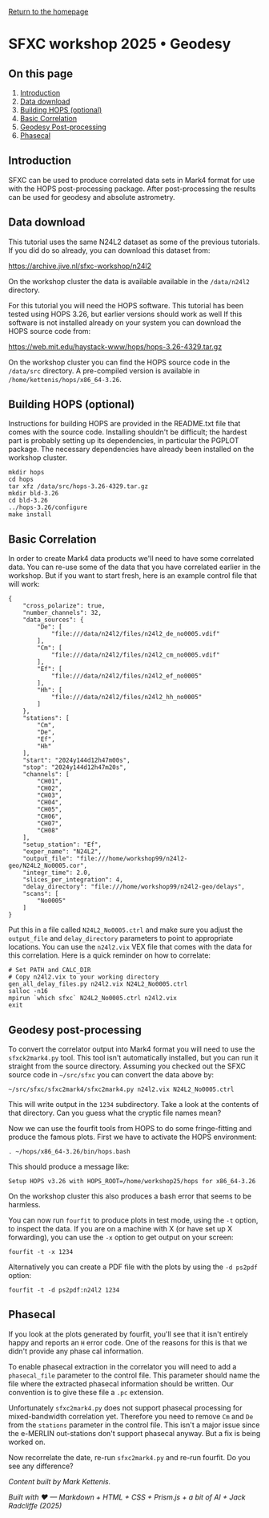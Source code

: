 <!-- MathJax -->
<script src="https://cdnjs.cloudflare.com/ajax/libs/mathjax/2.7.7/MathJax.js?config=TeX-AMS-MML_HTMLorMML" type="text/javascript"></script> 
<script type="text/x-mathjax-config">
    MathJax.Hub.Config({
      tex2jax: {
        skipTags: ['script', 'noscript', 'style', 'textarea', 'pre'],
        inlineMath: [['$','$']],
        displayMath: [['$$','$$']]
      }
    });
</script> 

<script type="text/javascript">
var pcs = document.lastModified.split(" ")[0].split("/");
var date = pcs[1] + '/' + pcs[0] + '/' + pcs[2];
onload = function(){
    document.getElementById("lastModified").innerHTML = "Page last modified on " + date;
}
		</script>

<link href="styles.css" rel="stylesheet" />

<!-- Prism CSS -->
<link rel="stylesheet" href="https://cdnjs.cloudflare.com/ajax/libs/prism/1.29.0/themes/prism.min.css" />
<link id="prism-dark" rel="stylesheet" href="https://cdnjs.cloudflare.com/ajax/libs/prism/1.29.0/themes/prism-tomorrow.min.css" disabled />
<link rel="stylesheet" href="https://cdnjs.cloudflare.com/ajax/libs/prism/1.29.0/plugins/line-numbers/prism-line-numbers.min.css" />

<!-- Prism JS -->
<script src="https://cdnjs.cloudflare.com/ajax/libs/prism/1.29.0/prism.min.js"></script>
<script src="https://cdnjs.cloudflare.com/ajax/libs/prism/1.29.0/components/prism-python.min.js"></script>
<script src="https://cdnjs.cloudflare.com/ajax/libs/prism/1.29.0/plugins/line-numbers/prism-line-numbers.min.js"></script>

[Return to the homepage](index.md)
# SFXC workshop 2025 • Geodesy



## On this page
1. [Introduction](#introduction)
2. [Data download](#data-download)
3. [Building HOPS (optional)](#building-hops-optional)
4. [Basic Correlation](#basic-correlation)
5. [Geodesy Post-processing](#geodesy-post-processing)
6. [Phasecal](#phasecal)

## Introduction

SFXC can be used to produce correlated data sets in Mark4 format for
use with the HOPS post-processing package.  After post-processing the
results can be used for geodesy and absolute astrometry.

## Data download

This tutorial uses the same N24L2 dataset as some of the previous tutorials.
If you did do so already, you can download this dataset from:

<https://archive.jive.nl/sfxc-workshop/n24l2>

On the workshop cluster the data is available available in the
`/data/n24l2` directory.

For this tutorial you will need the HOPS software.  This tutorial has
been tested using HOPS 3.26, but earlier versions should work as well
If this software is not installed already on your system you can
download the HOPS source code from:

<https://web.mit.edu/haystack-www/hops/hops-3.26-4329.tar.gz>

On the workshop cluster you can find the HOPS source code in the
`/data/src` directory.  A pre-compiled version is available in
`/home/kettenis/hops/x86_64-3.26`.

## Building HOPS (optional)

Instructions for building HOPS are provided in the README.txt file
that comes with the source code.  Installing shouldn't be difficult;
the hardest part is probably setting up its dependencies, in
particular the PGPLOT package.  The necessary dependencies have
already been installed on the workshop cluster.

```text
mkdir hops
cd hops
tar xfz /data/src/hops-3.26-4329.tar.gz
mkdir bld-3.26
cd bld-3.26
../hops-3.26/configure
make install
```

## Basic Correlation

In order to create Mark4 data products we'll need to have some
correlated data.  You can re-use some of the data that you have
correlated earlier in the workshop.  But if you want to start fresh,
here is an example control file that will work:

```text
{
    "cross_polarize": true,
    "number_channels": 32,
    "data_sources": {
        "De": [
            "file:///data/n24l2/files/n24l2_de_no0005.vdif"
        ],
        "Cm": [
            "file:///data/n24l2/files/n24l2_cm_no0005.vdif"
        ],
        "Ef": [
            "file:///data/n24l2/files/n24l2_ef_no0005"
        ],
        "Hh": [
            "file:///data/n24l2/files/n24l2_hh_no0005"
        ]
    },
    "stations": [
        "Cm",
        "De",
        "Ef",
        "Hh"
    ],
    "start": "2024y144d12h47m00s",
    "stop": "2024y144d12h47m20s",
    "channels": [
        "CH01",
        "CH02",
        "CH03",
        "CH04",
        "CH05",
        "CH06",
        "CH07",
        "CH08"
    ],
    "setup_station": "Ef",
    "exper_name": "N24L2",
    "output_file": "file:///home/workshop99/n24l2-geo/N24L2_No0005.cor",
    "integr_time": 2.0,
    "slices_per_integration": 4,
    "delay_directory": "file:///home/workshop99/n24l2-geo/delays",
    "scans": [
        "No0005"
    ]
}
```

Put this in a file called `N24L2_No0005.ctrl` and make sure you adjust
the `output_file` and `delay_directory` parameters to point to
appropriate locations.  You can use the `n24l2.vix` VEX file that
comes with the data for this correlation.  Here is a quick reminder on
how to correlate:

```text
# Set PATH and CALC_DIR
# Copy n24l2.vix to your working directory
gen_all_delay_files.py n24l2.vix N24L2_No0005.ctrl
salloc -n16
mpirun `which sfxc` N24L2_No0005.ctrl n24l2.vix
exit
```

## Geodesy post-processing

To convert the correlator output into Mark4 format you will need to
use the `sfxck2mark4.py` tool.  This tool isn't automatically
installed, but you can run it straight from the source directory.
Assuming you checked out the SFXC source code in `~/src/sfxc` you can
convert the data above by:

```text
~/src/sfxc/sfxc2mark4/sfxc2mark4.py n24l2.vix N24L2_No0005.ctrl
```

This will write output in the `1234` subdirectory.  Take a look at the
contents of that directory.  Can you guess what the cryptic file names
mean?

Now we can use the fourfit tools from HOPS to do some fringe-fitting
and produce the famous plots.  First we have to activate the HOPS
environment:

```text
. ~/hops/x86_64-3.26/bin/hops.bash
```

This should produce a message like:

```text
Setup HOPS v3.26 with HOPS_ROOT=/home/workshop25/hops for x86_64-3.26
```

On the workshop cluster this also produces a bash error that seems to
be harmless.

You can now run `fourfit` to produce plots in test mode, using the
`-t` option, to inspect the data.  If you are on a machine with X (or
have set up X forwarding), you can use the `-x` option to get output
on your screen:

```text
fourfit -t -x 1234
```

Alternatively you can create a PDF file with the plots by using the
`-d ps2pdf` option:

```text
fourfit -t -d ps2pdf:n24l2 1234
```

## Phasecal

If you look at the plots generated by fourfit, you'll see that it
isn't entirely happy and reports an `H` error code.  One of the
reasons for this is that we didn't provide any phase cal information.

To enable phasecal extraction in the correlator you will need to add a
`phasecal_file` parameter to the control file.  This parameter should
name the file where the extracted phasecal information should be
written.  Our convention is to give these file a `.pc` extension.

Unfortunately `sfxc2mark4.py` does not support phasecal processing for
mixed-bandwidth correlation yet.  Therefore you need to remove `Cm`
and `De` from the `stations` parameter in the control file.  This
isn't a major issue since the e-MERLIN out-stations don't support
phasecal anyway.  But a fix is being worked on.

Now recorrelate the date, re-run `sfxc2mark4.py` and re-run fourfit.
Do you see any difference?


_Content built by Mark Kettenis._ <i><span id="lastModified"></span></i>

_Built with ♥ — Markdown + HTML + CSS + Prism.js + a bit of AI + Jack Radcliffe (2025)_

<!-- Custom Script: funcs.js -->
<script>
    const copy = (el) => {
      const pre = document.querySelector(el);
      if (!pre) return;
      const code = pre.innerText;
      navigator.clipboard.writeText(code).then(() => {
        const btn = document.querySelector(`[data-copy="${el}"]`);
        if (!btn) return;
        const old = btn.textContent;
        btn.textContent = 'Copied!';
        setTimeout(() => (btn.textContent = old), 1500);
      });
    };
    document.addEventListener('click', (e) => {
      const t = e.target;
      if (t.matches('.copy-btn')) {
        const target = t.getAttribute('data-copy');
        copy(target);
      }
    });
</script>
